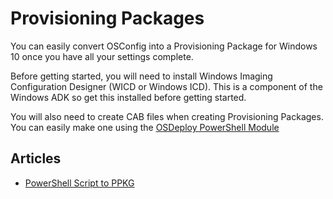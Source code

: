 # Provisioning Packages

You can easily convert OSConfig into a Provisioning Package for Windows 10 once you have all your settings complete.

Before getting started, you will need to install Windows Imaging Configuration Designer \(WICD or Windows ICD\).  This is a component of the Windows ADK so get this installed before getting started.

You will also need to create CAB files when creating Provisioning Packages.  You can easily make one using the [OSDeploy PowerShell Module](../downloads/osdeploy-powershell-module.md)

## Articles

* [PowerShell Script to PPKG](powershell-script-to-ppkg.md)



